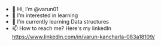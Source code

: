 - 👋 Hi, I’m @varun01
- 👀 I’m interested in learning 
- 🌱 I’m currently learning Data structures
- 📫 How to reach me? Here's my linkedIn https://www.linkedin.com/in/varun-kancharla-083a18109/

<!---
varun01/varun01 is a ✨ special ✨ repository because its `README.md` (this file) appears on your GitHub profile.
You can click the Preview link to take a look at your changes.
--->
